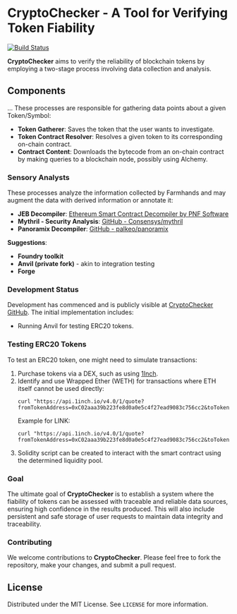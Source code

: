 # CryptoChecker - A Tool for Verifying Token Fiability

[![Build Status](https://github.com/ignacionr/crypto-check/actions/workflows/cmake-single-platform.yml/badge.svg)](https://github.com/ignacionr/crypto-check/actions/workflows/cmake-single-platform.yml)

**CryptoChecker** aims to verify the reliability of blockchain tokens by employing a two-stage process involving data collection and analysis.

## Components

...
These processes are responsible for gathering data points about a given Token/Symbol:
- **Token Gatherer**: Saves the token that the user wants to investigate.
- **Token Contract Resolver**: Resolves a given token to its corresponding on-chain contract.
- **Contract Content**: Downloads the bytecode from an on-chain contract by making queries to a blockchain node, possibly using Alchemy.

### Sensory Analysts
These processes analyze the information collected by Farmhands and may augment the data with derived information or annotate it:
- **JEB Decompiler**: [Ethereum Smart Contract Decompiler by PNF Software](https://www.pnfsoftware.com/blog/ethereum-smart-contract-decompiler/)
- **Mythril - Security Analysis**: [GitHub - Consensys/mythril](https://github.com/Consensys/mythril)
- **Panoramix Decompiler**: [GitHub - palkeo/panoramix](https://github.com/palkeo/panoramix)
  
**Suggestions**:
- **Foundry toolkit**
- **Anvil (private fork)** - akin to integration testing
- **Forge**

### Development Status

Development has commenced and is publicly visible at [CryptoChecker GitHub](https://github.com/ignacionr/crypto-check). The initial implementation includes:
- Running Anvil for testing ERC20 tokens.

### Testing ERC20 Tokens
To test an ERC20 token, one might need to simulate transactions:
1. Purchase tokens via a DEX, such as using [1Inch](https://1inch.io).
2. Identify and use Wrapped Ether (WETH) for transactions where ETH itself cannot be used directly:
    ```shell
    curl "https://api.1inch.io/v4.0/1/quote?fromTokenAddress=0xC02aaa39b223fe8d0a0e5c4f27ead9083c756cc2&toTokenAddress=0xTokenAddressOfERC20&amount=AmountOfWETHInWei"
    ```
    Example for LINK:
    ```shell
    curl "https://api.1inch.io/v4.0/1/quote?fromTokenAddress=0xC02aaa39b223fe8d0a0e5c4f27ead9083c756cc2&toTokenAddress=0x514910771af9ca656af840dff83e8264ecf986ca&amount=AmountOfWETHInWei"
    ```
3. Solidity script can be created to interact with the smart contract using the determined liquidity pool.

### Goal

The ultimate goal of **CryptoChecker** is to establish a system where the fiability of tokens can be assessed with traceable and reliable data sources, ensuring high confidence in the results produced. This will also include persistent and safe storage of user requests to maintain data integrity and traceability.

### Contributing

We welcome contributions to **CryptoChecker**. Please feel free to fork the repository, make your changes, and submit a pull request.

## License

Distributed under the MIT License. See `LICENSE` for more information.
